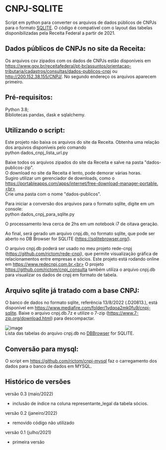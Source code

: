 # CNPJ-SQLITE
Script em python para converter os arquivos de dados públicos de CNPJs para o formato [SQLITE](https://pt.wikipedia.org/wiki/SQLite). O código é compatível com o layout das tabelas disponibilizadas pela Receita Federal a partir de 2021.

## Dados públicos de CNPJs no site da Receita:
Os arquivos csv zipados com os dados de CNPJs estão disponíveis em https://www.gov.br/receitafederal/pt-br/assuntos/orientacao-tributaria/cadastros/consultas/dados-publicos-cnpj ou http://200.152.38.155/CNPJ/. No segundo endereço os arquivos aparecem primeiro. 

## Pré-requisitos:
Python 3.8;<br>
Bibliotecas pandas, dask e sqlalchemy.<br>

## Utilizando o script:
Este projeto não baixa os arquivos do site da Receita.  Obtenha uma relação dos arquivos disponíveis pelo comando<br>
python dados_cnpj_lista_url.py<br>

Baixe todos os arquivos zipados do site da Receita e salve na pasta "dados-publicos-zip".<br>
O download no site da Receita é lento, pode demorar várias horas. <br>Sugiro utilizar um gerenciador de downloads, como o https://portableapps.com/apps/internet/free-download-manager-portable.<br><br>
Crie uma pasta com o nome "dados-publicos".<br>

Para iniciar a conversão dos arquivos para o formato sqlite, digite em um console:<br>
python dados_cnpj_para_sqlite.py<br>

O processamento leva cerca de 2hs em um notebook i7 de oitava geração.

Ao final, será gerado um arquivo cnpj.db, no formato sqlite, que pode ser aberto no DB Browser for SQLITE (https://sqlitebrowser.org/).<br>

O arquivo cnpj.db poderá ser usado no meu projeto rede-cnpj (https://github.com/rictom/rede-cnpj), que permite visualização gráfica de relacionamentos entre empresas e sócios. Este projeto está rodando online em https://www.redecnpj.com.br.<br>
O projeto https://github.com/rictom/cnpj_consulta também utiliza o arquivo cnpj.db para visualizar os dados de cnpj em formato de tabela.<br>

## Arquivo sqlite já tratado com a base CNPJ:<a id="arquivo_sqlite"></a>
O banco de dados no formato sqlite, referência 13/8/2022 (.D20813.), está disponível em  https://www.mediafire.com/folder/1vdqoa2mk0fu9/cnpj-sqlite.
Baixe o arquivo cnpj.db.7z e utilize o 7-zip (https://www.7-zip.org/download.html) para descompactar.<br>

![image](https://user-images.githubusercontent.com/71139693/154585662-8c38c206-cb80-492e-8413-47699c79b4fd.png)<br>
Lista das tabelas do arquivo cnpj.db no [DBBrowser](https://sqlitebrowser.org/) for SQLITE.

## Conversão para mysql:
O script em https://github.com/rictom/cnpj-mysql faz o carregamento dos dados para o banco de dados em MYSQL.<br>

## Histórico de versões
versão 0.3 (maio/2022)
- inclusão de índice na coluna representante_legal da tabela sócios.

versão 0.2 (janeiro/2022)
- removido código não utilizado

versão 0.1 (julho/2021)
- primeira versão

